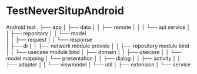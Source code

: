 # TestNeverSitupAndroid
Android test
.
├── app
│   ├── data
│   │   ├── remote
│   │   │     └── api service
│   │   ├── repository
│   │   └── model  
│   │         ├── request
│   │         └── response  
│   ├── di
│   │   ├── network module provide
│   │   ├── repository module bind
│   │   └── usecase module bind
│   ├── domain
│   │   ├── usecase
│   │   └── model mapping
│   └── presentation
│   │   ├── dialog
│   │   ├── activity
│   │   ├── adapter
│   │   └── viewmodel
│   └── util
│       ├── extension
│       └── service
